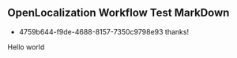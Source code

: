 ## OpenLocalization Workflow Test MarkDown
* 4759b644-f9de-4688-8157-7350c9798e93 
thanks!

Hello world